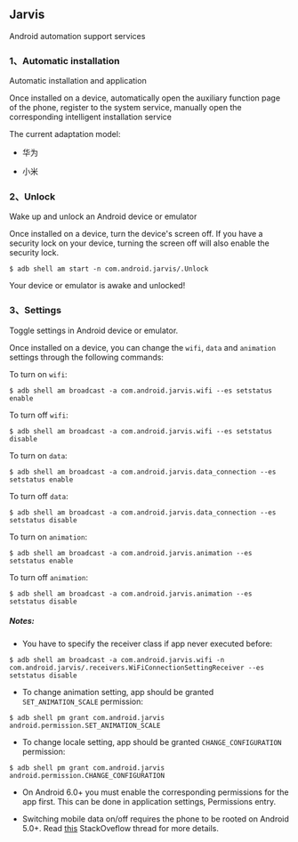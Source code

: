 ## Jarvis

Android automation support services

### 1、Automatic installation

Automatic installation and application

Once installed on a device, automatically open the auxiliary function page of the phone, register to the system service, manually open the corresponding intelligent installation service

The current adaptation model:

* 华为

* 小米

### 2、Unlock

Wake up and unlock an Android device or emulator

Once installed on a device, turn the device's screen off. If you have a security lock on your device, turning the screen off will also enable the security lock.

```shell
$ adb shell am start -n com.android.jarvis/.Unlock
```

Your device or emulator is awake and unlocked!

### 3、Settings

Toggle settings in Android device or emulator.

Once installed on a device, you can change the `wifi`, `data` and `animation` settings through the following commands:

To turn on `wifi`:

```shell
$ adb shell am broadcast -a com.android.jarvis.wifi --es setstatus enable
```

To turn off `wifi`:

```shell
$ adb shell am broadcast -a com.android.jarvis.wifi --es setstatus disable
```

To turn on `data`:

```shell
$ adb shell am broadcast -a com.android.jarvis.data_connection --es setstatus enable
```

To turn off `data`:

```shell
$ adb shell am broadcast -a com.android.jarvis.data_connection --es setstatus disable
```

To turn on `animation`:

```shell
$ adb shell am broadcast -a com.android.jarvis.animation --es setstatus enable
```

To turn off `animation`:

```shell
$ adb shell am broadcast -a com.android.jarvis.animation --es setstatus disable
```

##### Notes:

* You have to specify the receiver class if app never executed before:

```shell
$ adb shell am broadcast -a com.android.jarvis.wifi -n com.android.jarvis/.receivers.WiFiConnectionSettingReceiver --es setstatus disable
```

* To change animation setting, app should be granted `SET_ANIMATION_SCALE` permission:

```shell
$ adb shell pm grant com.android.jarvis android.permission.SET_ANIMATION_SCALE
```

* To change locale setting, app should be granted `CHANGE_CONFIGURATION` permission:

```shell
$ adb shell pm grant com.android.jarvis android.permission.CHANGE_CONFIGURATION
```

* On Android 6.0+ you must enable the corresponding permissions for the app first. This can be
done in application settings, Permissions entry.

* Switching mobile data on/off requires the phone to be rooted on Android 5.0+.
Read [this](http://stackoverflow.com/questions/26539445/the-setmobiledataenabled-method-is-no-longer-callable-as-of-android-l-and-later)
StackOveflow thread for more details.
